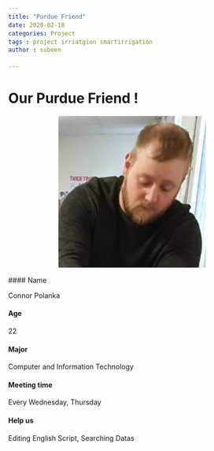 ```yaml
---
title: "Purdue Friend"
date: 2020-02-18
categories: Project
tags : project irriatgion smartirrigation
author : subeen

---
```


# Our Purdue Friend !


<p align="center">
<img src="https://github.com/purdueblog/purdueblog.github.io/blob/master/assets/images/connor.png?raw=true" width="300" ></p>

<p></p>
#### Name

 Connor Polanka

#### Age

22

#### Major

Computer and Information Technology

#### Meeting time

Every Wednesday, Thursday

#### Help us

Editing English Script, Searching Datas
